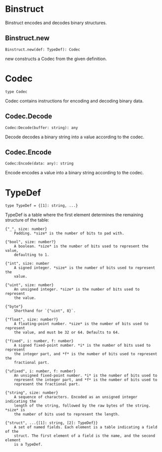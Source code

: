# Binstruct
[Binstruct]: #user-content-binstruct

Binstruct encodes and decodes binary structures.

## Binstruct.new
[Binstruct.new]: #user-content-binstructnew
```
Binstruct.new(def: TypeDef): Codec
```

new constructs a Codec from the given definition.

# Codec
[Codec]: #user-content-codec
```
type Codec
```

Codec contains instructions for encoding and decoding binary data.

## Codec.Decode
[Codec.Decode]: #user-content-codecdecode
```
Codec:Decode(buffer: string): any
```

Decode decodes a binary string into a value according to the codec.

## Codec.Encode
[Codec.Encode]: #user-content-codecencode
```
Codec:Encode(data: any): string
```

Encode encodes a value into a binary string according to the codec.

# TypeDef
[TypeDef]: #user-content-typedef
```
type TypeDef = {[1]: string, ...}
```

TypeDef is a table where the first element determines the remaining
structure of the table:

    {"_", size: number}
        Padding. *size* is the number of bits to pad with.

    {"bool", size: number?}
        A boolean. *size* is the number of bits used to represent the value,
        defaulting to 1.

    {"int", size: number
        A signed integer. *size* is the number of bits used to represent the
        value.

    {"uint", size: number}
        An unsigned integer. *size* is the number of bits used to represent
        the value.

    {"byte"}
        Shorthand for `{"uint", 8}`.

    {"float", size: number?}
        A floating-point number. *size* is the number of bits used to represent
        the value, and must be 32 or 64. Defaults to 64.

    {"fixed", i: number, f: number}
        A signed fixed-point number. *i* is the number of bits used to represent
        the integer part, and *f* is the number of bits used to represent the
        fractional part.

    {"ufixed", i: number, f: number}
        An unsigned fixed-point number. *i* is the number of bits used to
        represent the integer part, and *f* is the number of bits used to
        represent the fractional part.

    {"string", size: number}
        A sequence of characters. Encoded as an unsigned integer indicating the
        length of the string, followed by the raw bytes of the string. *size* is
        the number of bits used to represent the length.

    {"struct", ...{[1]: string, [2]: TypeDef}}
        A set of named fields. Each element is a table indicating a field of the
        struct. The first element of a field is the name, and the second element
        is a TypeDef.

